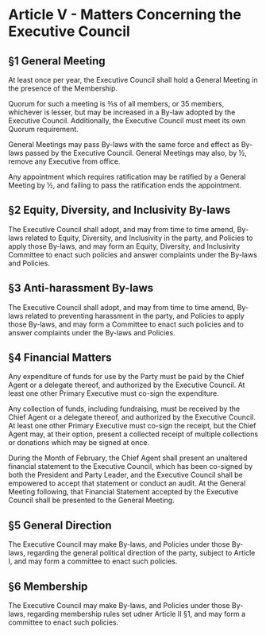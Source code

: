 # Article V - Matters Concerning the Executive Council


## §1 General Meeting

At least once per year, the Executive Council shall hold a General Meeting in the presence of the Membership.

Quorum for such a meeting is ⅗s of all members, or 35 members, whichever is lesser, but may be increased in a By-law adopted by the Executive Council. Additionally, the Executive Council must meet its own Quorum requirement. 

General Meetings may pass By-laws with the same force and effect as By-laws passed by the Executive Council. General Meetings may also, by ½, remove any Executive from office. 

Any appointment which requires ratification may be ratified by a General Meeting by ½, and failing to pass the ratification ends the appointment.


## §2 Equity, Diversity, and Inclusivity By-laws

The Executive Council shall adopt, and may from time to time amend, By-laws related to Equity, Diversity, and Inclusivity in the party, and Policies to apply those By-laws, and may form an Equity, Diversity, and Inclusivity Committee to enact such policies and answer complaints under the By-laws and Policies.


## §3 Anti-harassment By-laws

The Executive Council shall adopt, and may from time to time amend, By-laws related to preventing harassment in the party, and Policies to apply those By-laws, and may form a Committee to enact such policies and to answer complaints under the By-laws and Policies.


## §4 Financial Matters

Any expenditure of funds for use by the Party must be paid by the Chief Agent or a delegate thereof, and authorized by the Executive Council. At least one other Primary Executive must co-sign the expenditure. 

Any collection of funds, including fundraising, must be received by the Chief Agent or a delegate thereof, and authorized by the Executive Council. At least one other Primary Executive must co-sign the receipt, but the Chief Agent may, at their option, present a collected receipt of multiple collections or donations which may be signed at once.

During the Month of February, the Chief Agent shall present an unaltered financial statement to the Executive Council, which has been co-signed by both the President and Party Leader, and the Executive Council shall be empowered to accept that statement or conduct an audit. At the General Meeting following, that Financial Statement accepted by the Executive Council shall be presented to the General Meeting.


## §5 General Direction

The Executive Council may make By-laws, and Policies under those By-laws, regarding the general political direction of the party, subject to Article I, and may form a committee to enact such policies.

## §6 Membership

The Executive Council may make By-laws, and Policies under those By-laws, regarding membership rules set udner Article II §1, and may form a committee to enact such policies.